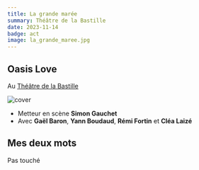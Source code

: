```yaml
---
title: La grande marée
summary: Théâtre de la Bastille
date: 2023-11-14
badge: act
image: la_grande_maree.jpg
---
```


## Oasis Love

Au [Théâtre de la Bastille](https://www.theatre-bastille.com/espace-presse/la-grande-maree)

![cover](/static/images/act/la_grande_maree.jpg)

* Metteur en scène **Simon Gauchet**
* Avec **Gaël Baron**, **Yann Boudaud**, **Rémi Fortin** et **Cléa Laizé**

## Mes deux mots

Pas touché
